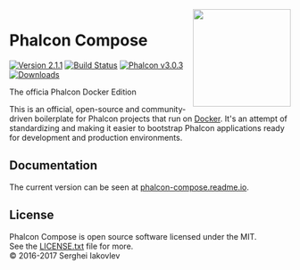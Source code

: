 <img align="right" width="175px" src="http://i.imgur.com/mdZ8Ktf.png" />

# Phalcon Compose

[![Version 2.1.1](https://img.shields.io/badge/version-v2.1.1-green.svg)][:release:]
[![Build Status](https://travis-ci.org/sergeyklay/phalcon-compose.svg?branch=master)][:status:]
[![Phalcon v3.0.3](https://img.shields.io/badge/phalcon-3.0.3-blue.svg)][:phalcon:]
[![Downloads](https://img.shields.io/packagist/dt/sergeyklay/phalcon-compose.svg)][:downloads:]

The officia Phalcon Docker Edition

This is an official, open-source and community-driven boilerplate for Phalcon projects that run on [Docker][:docker:].
It's an attempt of standardizing and making it easier to bootstrap Phalcon applications ready for development and
production environments.

## Documentation

The current version can be seen at [phalcon-compose.readme.io][:compose:].

## License

Phalcon Compose is open source software licensed under the MIT.<br>
See the [LICENSE.txt][:license:] file for more.<br>© 2016-2017 Serghei Iakovlev

[:release:]:   https://github.com/sergeyklay/phalcon-compose/releases/tag/v2.1.1
[:status:]:    https://travis-ci.org/sergeyklay/phalcon-compose
[:phalcon:]:   https://github.com/phalcon/cphalcon
[:downloads:]: https://packagist.org/packages/sergeyklay/phalcon-compose
[:docker:]:    https://www.docker.com
[:compose:]:   https://phalcon-compose.readme.io
[:license:]:   https://github.com/sergeyklay/phalcon-compose/blob/master/LICENSE.txt
